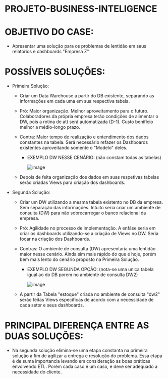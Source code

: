 # PROJETO-BUSINESS-INTELIGENCE

# OBJETIVO DO CASE:

  - Apresentar uma solução para os problemas de lentidão em seus relatórios e dashboards "Empresa Z"

# POSSÍVEIS SOLUÇÕES:

  - Primeira Solução:
    - Criar um Data Warehouse a partir do DB existente, separando as informações em cada uma em sua respectiva tabela.
    - Pró: Maior organização. Melhor aproveitamento para o futuro. Colaboradores da própria empresa terão condições de alimentar o DW, pois a rotina de att será automatizada (D-1). Custo benifício melhor a médio-longo prazo.
    - Contra: Maior tempo de realização e entendimento dos dados constantes na tabela. Será necessário refazer os Dashboards existentes aproveitando somente o "Modelo" deles.

      - EXEMPLO DW NESSE CENÁRIO: (não constam todas as tabelas)

        ![image](https://github.com/israelalvees/PROJETO-BUSINESS-INTELIGENCE/assets/128307729/c55762ad-7f0e-476a-a1db-61d53f80d5bb)


    - Depois de feita organização dos dados em suas respetivas tabelas serão criadas Views para criação dos dashboards.   



  - Segunda Solução: 
    - Criar um DW utilizando a mesma tabela existento no DB da empresa. Sem separação das informações. Intuito seria criar um ambiente de consulta (DW) para não sobrecarregar o banco relacional da empresa.
    - Pró: Agilidade no processo de implementação. A enfâse seria em criar os dashboards utilizando-se a criação de Views no DW. Seria focar na criação dos Dashboards.
    - Contras: O ambiente de consulta (DW) apresentaria uma lentidão maior nesse cenário. Ainda sim mais rápido do que é hoje, porém bem mais lento do cenário proposto na Primeira Solução.
   
      - EXEMPLO DW SEGUNDA OPÇÃO: (nota-se uma unica tabela igual ao do DB porem no ambiente de consulta DW2)
     
          ![image](https://github.com/israelalvees/PROJETO-BUSINESS-INTELIGENCE/assets/128307729/ddae8818-d65d-4a27-97e5-2b204e8916f9)

    - A partir da Tabela "estoque" criada no ambiente de consulta "dw2" serão feitas Views específicas de acordo com a necessidade de cada setor e seus dashboards.



# PRINCIPAL DIFERENÇA ENTRE AS DUAS SOLUÇÕES: 

  - Na segunda solução elimina-se uma etapa constanta na primeira solução a fim de agilizar a entrega e resolução do problema. Essa etapa é de suma importancia levando em consideração as boas práticas envolvendo ETL. Porém cada caso é um caso, e deve ser adequado a necessidade do cliente.

    

    
